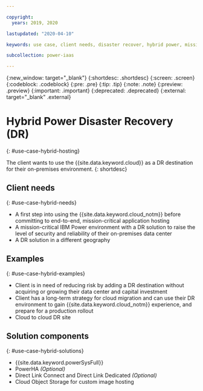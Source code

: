 ```yaml
---

copyright:
  years: 2019, 2020

lastupdated: "2020-04-10"

keywords: use case, client needs, disaster recover, hybrid power, mission-critical application, recovery

subcollection: power-iaas

---
```


{:new_window: target="_blank"}
{:shortdesc: .shortdesc}
{:screen: .screen}
{:codeblock: .codeblock}
{:pre: .pre}
{:tip: .tip}
{:note: .note}
{:preview: .preview}
{:important: .important}
{:deprecated: .deprecated}
{:external: target="_blank" .external}

# Hybrid Power Disaster Recovery (DR)
{: #use-case-hybrid-hosting}

The client wants to use the {{site.data.keyword.cloud}} as a DR destination for their on-premises environment.
{: shortdesc}

## Client needs
{: #use-case-hybrid-needs}

- A first step into using the {{site.data.keyword.cloud_notm}} before committing to end-to-end, mission-critical application hosting
- A mission-critical IBM Power environment with a DR solution to raise the level of security and reliability of their on-premises data center
- A DR solution in a different geography

## Examples
{: #use-case-hybrid-examples}

- Client is in need of reducing risk by adding a DR destination without acquiring or growing their data center and capital investment
- Client has a long-term strategy for cloud migration and can use their DR environment to gain {{site.data.keyword.cloud_notm}} experience, and prepare for a production rollout
- Cloud to cloud DR site

## Solution components
{: #use-case-hybrid-solutions}

- {{site.data.keyword.powerSysFull}}
- PowerHA *(Optional)*
- Direct Link Connect and Direct Link Dedicated *(Optional)*
- Cloud Object Storage for custom image hosting

